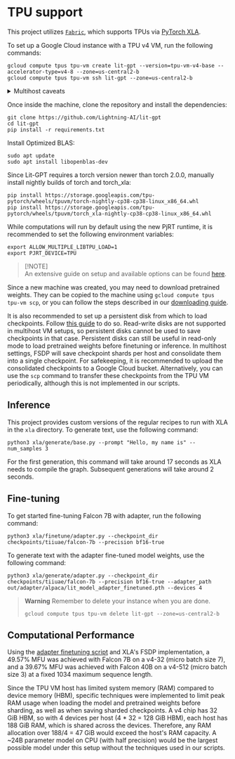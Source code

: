 # TPU support

This project utilizes [`Fabric`](https://lightning.ai/docs/fabric/stable), which supports TPUs via [PyTorch XLA](https://github.com/pytorch/xla).

To set up a Google Cloud instance with a TPU v4 VM, run the following commands:

```shell
gcloud compute tpus tpu-vm create lit-gpt --version=tpu-vm-v4-base --accelerator-type=v4-8 --zone=us-central2-b
gcloud compute tpus tpu-vm ssh lit-gpt --zone=us-central2-b
```

<details>
<summary>Multihost caveats</summary>
  
TPU v4-8 uses a single host. SSH'ing into the machine and running commands manually will only work when using a single host (1 slice in the TPU pod).
In multi-host environments, such as larger TPU pod slices, it's necessary to launch all commands on all hosts simultaneously to avoid hangs.
For local development, it is advisable to upload a zip file containing all your current changes and execute it inside the VM from your personal computer:

```shell
# Zip the local directory, excluding large directories from the zip. You may want to keep them.
zip -r local_changes.zip . -x  ".git/*" "checkpoints/*" "data/*" "out/*"
# Copy the .zip file to the TPU VM
gcloud compute tpus tpu-vm scp --worker=all local_changes.zip "lit-gpt:~"
# Unzip on each host
gcloud compute tpus tpu-vm ssh lit-gpt --worker=all --command="cd ~; unzip -q -o local_changes.zip"

# Example of a typical workflow
gcloud compute tpus tpu-vm ssh tmp --worker=all --command="cd ~; bash install_dependencies.sh"
gcloud compute tpus tpu-vm ssh tmp --worker=all --command="cd ~; bash prepare_checkpoints.sh"
gcloud compute tpus tpu-vm ssh tmp --worker=all --command="cd ~; bash run_desired_script.sh"

# This will allow you to kill all python processes on all workers
gcloud compute tpus tpu-vm ssh tmp --worker=all --command="pkill -e python"
```

For the rest of this tutorial, it will be assumed that it is being run on a single host for simplicity.

</details>

Once inside the machine, clone the repository and install the dependencies:

```shell
git clone https://github.com/Lightning-AI/lit-gpt
cd lit-gpt
pip install -r requirements.txt
```

Install Optimized BLAS:

```shell
sudo apt update
sudo apt install libopenblas-dev
```

Since Lit-GPT requires a torch version newer than torch 2.0.0, manually install nightly builds of torch and torch_xla:

```shell
pip install https://storage.googleapis.com/tpu-pytorch/wheels/tpuvm/torch-nightly-cp38-cp38-linux_x86_64.whl
pip install https://storage.googleapis.com/tpu-pytorch/wheels/tpuvm/torch_xla-nightly-cp38-cp38-linux_x86_64.whl
```

While computations will run by default using the new PjRT runtime, it is recommended to set the following environment variables:

```shell
export ALLOW_MULTIPLE_LIBTPU_LOAD=1
export PJRT_DEVICE=TPU
```

> [!NOTE]\
> An extensive guide on setup and available options can be found [here](https://cloud.google.com/tpu/docs/v4-users-guide).

Since a new machine was created, you may need to download pretrained weights.
They can be copied to the machine using `gcloud compute tpus tpu-vm scp`, or you can follow the steps described in our [downloading guide](download_stablelm.md).

It is also recommended to set up a persistent disk from which to load checkpoints.
Follow [this guide](https://cloud.google.com/tpu/docs/setup-persistent-disk#setting_up_a_tpu_vm_and_a_persistent_disk) to do so.
Read-write disks are not supported in multihost VM setups, so persistent disks cannot be used to save checkpoints in that case.
Persistent disks can still be useful in read-only mode to load pretrained weights before finetuning or inference.
In multihost settings, FSDP will save checkpoint shards per host and consolidate them into a single checkpoint.
For safekeeping, it is recommended to upload the consolidated checkpoints to a Google Cloud bucket.
Alternatively, you can use the `scp` command to transfer these checkpoints from the TPU VM periodically, although this is not implemented in our scripts.


## Inference

This project provides custom versions of the regular recipes to run with XLA in the `xla` directory.
To generate text, use the following command:

```shell
python3 xla/generate/base.py --prompt "Hello, my name is" --num_samples 3
```

For the first generation, this command will take around 17 seconds as XLA needs to compile the graph.
Subsequent generations will take around 2 seconds.

## Fine-tuning

To get started fine-tuning Falcon 7B with adapter, run the following command:

```shell
python3 xla/finetune/adapter.py --checkpoint_dir checkpoints/tiiuae/falcon-7b --precision bf16-true
```

To generate text with the adapter fine-tuned model weights, use the following command:

```shell
python3 xla/generate/adapter.py --checkpoint_dir checkpoints/tiiuae/falcon-7b --precision bf16-true --adapter_path out/adapter/alpaca/lit_model_adapter_finetuned.pth --devices 4
```

> **Warning**
> Remember to delete your instance when you are done.
>
> ```shell
> gcloud compute tpus tpu-vm delete lit-gpt --zone=us-central2-b
> ```

## Computational Performance

Using the [adapter finetuning script](finetune/adapter.py) and XLA's FSDP implementation, a 49.57% MFU was achieved with Falcon 7B on a v4-32 (micro batch size 7), and a 39.67% MFU was achieved with Falcon 40B on a v4-512 (micro batch size 3) at a fixed 1034 maximum sequence length.

Since the TPU VM host has limited system memory (RAM) compared to device memory (HBM), specific techniques were implemented to limit peak RAM usage when loading the model and pretrained weights before sharding, as well as when saving sharded checkpoints.
A v4 chip has 32 GiB HBM, so with 4 devices per host (4 * 32 = 128 GiB HBM), each host has 188 GiB RAM, which is shared across the devices.
Therefore, any RAM allocation over 188/4 = 47 GiB would exceed the host's RAM capacity.
A ~24B parameter model on CPU (with half precision) would be the largest possible model under this setup without the techniques used in our scripts.